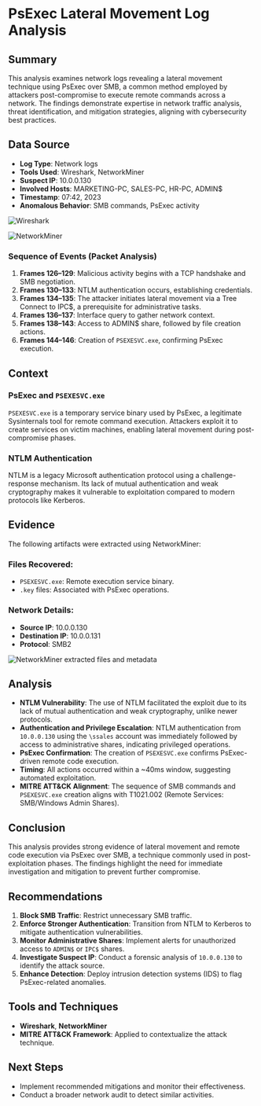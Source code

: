 # PsExec Lateral Movement Log Analysis

## Summary
This analysis examines network logs revealing a lateral movement technique using PsExec over SMB, a common method employed by attackers post-compromise to execute remote commands across a network. The findings demonstrate expertise in network traffic analysis, threat identification, and mitigation strategies, aligning with cybersecurity best practices.

## Data Source
- **Log Type**: Network logs  
- **Tools Used**: Wireshark, NetworkMiner  
- **Suspect IP**: 10.0.0.130  
- **Involved Hosts**: MARKETING-PC, SALES-PC, HR-PC, ADMIN$  
- **Timestamp**: 07:42, 2023  
- **Anomalous Behavior**: SMB commands, PsExec activity  

![Wireshark](https://raw.githubusercontent.com/Pedro4278/Log-Analysis/main/wireshark.png)

![NetworkMiner](https://github.com/Pedro4278/Log-Analysis/blob/688792d836171fb427fc2ebfda421c4e74f10f53/NetworkMiner.png?raw=true)

### Sequence of Events (Packet Analysis)
1. **Frames 126–129**: Malicious activity begins with a TCP handshake and SMB negotiation.  
2. **Frames 130–133**: NTLM authentication occurs, establishing credentials.  
3. **Frames 134–135**: The attacker initiates lateral movement via a Tree Connect to IPC$, a prerequisite for administrative tasks.  
4. **Frames 136–137**: Interface query to gather network context.  
5. **Frames 138–143**: Access to ADMIN$ share, followed by file creation actions.  
6. **Frames 144–146**: Creation of `PSEXESVC.exe`, confirming PsExec execution.  

## Context

### PsExec and `PSEXESVC.exe`
`PSEXESVC.exe` is a temporary service binary used by PsExec, a legitimate Sysinternals tool for remote command execution. Attackers exploit it to create services on victim machines, enabling lateral movement during post-compromise phases.

### NTLM Authentication
NTLM is a legacy Microsoft authentication protocol using a challenge-response mechanism. Its lack of mutual authentication and weak cryptography makes it vulnerable to exploitation compared to modern protocols like Kerberos.

## Evidence
The following artifacts were extracted using NetworkMiner:

### Files Recovered:
- `PSEXESVC.exe`: Remote execution service binary.  
- `.key` files: Associated with PsExec operations.  

### Network Details:
- **Source IP**: 10.0.0.130  
- **Destination IP**: 10.0.0.131  
- **Protocol**: SMB2  

![NetworkMiner extracted files and metadata](https://github.com/Pedro4278/Log-Analysis/blob/688792d836171fb427fc2ebfda421c4e74f10f53/net1.png?raw=true)

## Analysis

- **NTLM Vulnerability**: The use of NTLM facilitated the exploit due to its lack of mutual authentication and weak cryptography, unlike newer protocols.  
- **Authentication and Privilege Escalation**: NTLM authentication from `10.0.0.130` using the `\ssales` account was immediately followed by access to administrative shares, indicating privileged operations.  
- **PsExec Confirmation**: The creation of `PSEXESVC.exe` confirms PsExec-driven remote code execution.  
- **Timing**: All actions occurred within a ~40ms window, suggesting automated exploitation.  
- **MITRE ATT&CK Alignment**: The sequence of SMB commands and `PSEXESVC.exe` creation aligns with T1021.002 (Remote Services: SMB/Windows Admin Shares).  

## Conclusion
This analysis provides strong evidence of lateral movement and remote code execution via PsExec over SMB, a technique commonly used in post-exploitation phases. The findings highlight the need for immediate investigation and mitigation to prevent further compromise.

## Recommendations
1. **Block SMB Traffic**: Restrict unnecessary SMB traffic.  
2. **Enforce Stronger Authentication**: Transition from NTLM to Kerberos to mitigate authentication vulnerabilities.  
3. **Monitor Administrative Shares**: Implement alerts for unauthorized access to `ADMIN$` or `IPC$` shares.  
4. **Investigate Suspect IP**: Conduct a forensic analysis of `10.0.0.130` to identify the attack source.  
5. **Enhance Detection**: Deploy intrusion detection systems (IDS) to flag PsExec-related anomalies.  

## Tools and Techniques
- **Wireshark**, **NetworkMiner**  
- **MITRE ATT&CK Framework**: Applied to contextualize the attack technique.  

## Next Steps
- Implement recommended mitigations and monitor their effectiveness.  
- Conduct a broader network audit to detect similar activities.
